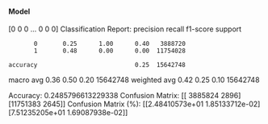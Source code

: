 #### Model
[0 0 0 ... 0 0 0]
Classification Report:
              precision    recall  f1-score   support

           0       0.25      1.00      0.40   3888720
           1       0.48      0.00      0.00  11754028

    accuracy                           0.25  15642748
   macro avg       0.36      0.50      0.20  15642748
weighted avg       0.42      0.25      0.10  15642748

Accuracy: 0.2485796613229338
Confusion Matrix:
[[ 3885824     2896]
 [11751383     2645]]
Confusion Matrix (%):
[[2.48410573e+01 1.85133712e-02]
 [7.51235205e+01 1.69087938e-02]]
